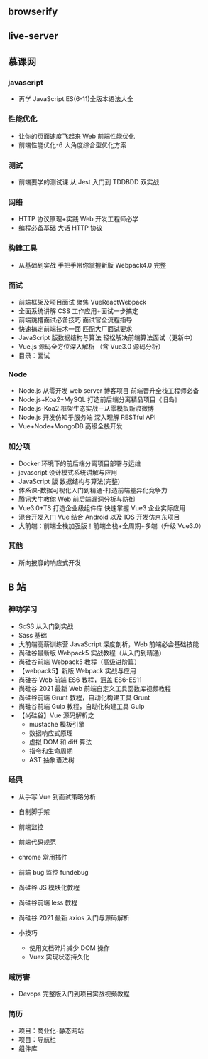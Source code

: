 ## browserify

## live-server

## 慕课网

### javascript

- 再学 JavaScript ES(6-11)全版本语法大全

### 性能优化

- 让你的页面速度飞起来 Web 前端性能优化
- 前端性能优化-6 大角度综合型优化方案

### 测试

- 前端要学的测试课 从 Jest 入门到 TDDBDD 双实战

### 网络

- HTTP 协议原理+实践 Web 开发工程师必学
- 编程必备基础 大话 HTTP 协议

### 构建工具

- 从基础到实战 手把手带你掌握新版 Webpack4.0 完整

### 面试

- 前端框架及项目面试 聚焦 VueReactWebpack
- 全面系统讲解 CSS 工作应用+面试一步搞定
- 前端跳槽面试必备技巧 面试官全流程指导
- 快速搞定前端技术一面 匹配大厂面试要求
- JavaScript 版数据结构与算法 轻松解决前端算法面试（更新中）
- Vue.js 源码全方位深入解析 （含 Vue3.0 源码分析）
- 目录：面试

### Node

- Node.js 从零开发 web server 博客项目 前端晋升全栈工程师必备
- Node.js+Koa2+MySQL 打造前后端分离精品项目《旧岛》
- Node.js-Koa2 框架生态实战－从零模拟新浪微博
- Node.js 开发仿知乎服务端 深入理解 RESTful API
- Vue+Node+MongoDB 高级全栈开发

### 加分项

- Docker 环境下的前后端分离项目部署与运维
- javascript 设计模式系统讲解与应用
- JavaScript 版 数据结构与算法(完整)
- 体系课-数据可视化入门到精通-打造前端差异化竞争力
- 腾讯大牛教你 Web 前后端漏洞分析与防御
- Vue3.0+TS 打造企业级组件库 快速掌握 Vue3 企业实际应用
- 混合开发入门 Vue 结合 Android 以及 IOS 开发仿京东项目
- 大前端：前端全栈加强版！前端全栈+全周期+多端（升级 Vue3.0）

### 其他

- 所向披靡的响应式开发

## B 站

### 神功学习

- ScSS 从入门到实战
- Sass 基础
- 大前端高薪训练营 JavaScript 深度剖析，Web 前端必会基础技能
- 尚硅谷最新版 Webpack5 实战教程（从入门到精通）
- 尚硅谷前端 Webpack5 教程（高级进阶篇）
- 【webpack5】新版 Webpack 实战与应用
- 尚硅谷 Web 前端 ES6 教程，涵盖 ES6-ES11
- 尚硅谷 2021 最新 Web 前端自定义工具函数库视频教程
- 尚硅谷前端 Grunt 教程，自动化构建工具 Grunt
- 尚硅谷前端 Gulp 教程，自动化构建工具 Gulp
- 【尚硅谷】Vue 源码解析之
  - mustache 模板引擎
  - 数据响应式原理
  - 虚拟 DOM 和 diff 算法
  - 指令和生命周期
  - AST 抽象语法树

### 经典

- 从手写 Vue 到面试策略分析
- 自制脚手架
- 前端监控
- 前端代码规范
- chrome 常用插件
- 前端 bug 监控 fundebug
- 尚硅谷 JS 模块化教程
- 尚硅谷前端 less 教程
- 尚硅谷 2021 最新 axios 入门与源码解析

- 小技巧
  - 使用文档碎片减少 DOM 操作
  - Vuex 实现状态持久化

### 贼厉害

- Devops 完整版入门到项目实战视频教程

### 简历

- 项目：商业化-静态网站
- 项目：导航栏
- 组件库
